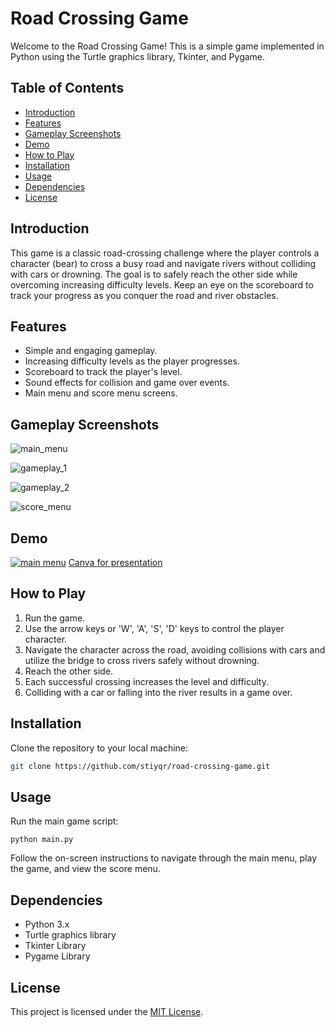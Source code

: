 # Road Crossing Game

Welcome to the Road Crossing Game! This is a simple game implemented in Python using the Turtle graphics library, Tkinter, and Pygame.

## Table of Contents

- [Introduction](#introduction)
- [Features](#features)
- [Gameplay Screenshots](#gameplay-screenshots)
- [Demo](#demo)
- [How to Play](#how-to-play)
- [Installation](#installation)
- [Usage](#usage)
- [Dependencies](#dependencies)
- [License](#license)

## Introduction

This game is a classic road-crossing challenge where the player controls a character (bear) to cross a busy road and navigate rivers without colliding with cars or drowning. The goal is to safely reach the other side while overcoming increasing difficulty levels. Keep an eye on the scoreboard to track your progress as you conquer the road and river obstacles.

## Features

- Simple and engaging gameplay.
- Increasing difficulty levels as the player progresses.
- Scoreboard to track the player's level.
- Sound effects for collision and game over events.
- Main menu and score menu screens.

## Gameplay Screenshots

![main_menu](https://github.com/stiyqr/road-crossing-game/assets/88047576/6699c730-dcc7-45fb-9671-0f7f5d685d90)

![gameplay_1](https://github.com/stiyqr/road-crossing-game/assets/88047576/c9f80847-9e32-4d8d-a964-9d7908d8bbcd)

![gameplay_2](https://github.com/stiyqr/road-crossing-game/assets/88047576/077adfba-de41-4d48-aa11-f03133e579a5)

![score_menu](https://github.com/stiyqr/road-crossing-game/assets/88047576/c1b8dc87-7f10-41cd-a644-b42b2b7c3e43)

## Demo

[![main menu](https://github.com/stiyqr/road-crossing-game/assets/88047576/6699c730-dcc7-45fb-9671-0f7f5d685d90)](https://github.com/stiyqr/road-crossing-game/blob/main/DemoVideoRoadCrossing720.mp4)
[Canva for presentation](https://www.canva.com/design/DAF2qGWn5qk/5r6twfVC3WKY-S6Ka3qPMA/view?utm_content=DAF2qGWn5qk&utm_campaign=designshare&utm_medium=link&utm_source=editor)

## How to Play

1. Run the game.
2. Use the arrow keys or 'W', 'A', 'S', 'D' keys to control the player character.
3. Navigate the character across the road, avoiding collisions with cars and utilize the bridge to cross rivers safely without drowning.
4. Reach the other side.
5. Each successful crossing increases the level and difficulty.
6. Colliding with a car or falling into the river results in a game over.

## Installation

Clone the repository to your local machine:

```bash
git clone https://github.com/stiyqr/road-crossing-game.git
```

## Usage
Run the main game script:
```
python main.py
```
Follow the on-screen instructions to navigate through the main menu, play the game, and view the score menu.

## Dependencies
* Python 3.x
* Turtle graphics library
* Tkinter Library
* Pygame Library

## License
This project is licensed under the [MIT License](https://opensource.org/licenses/MIT).

